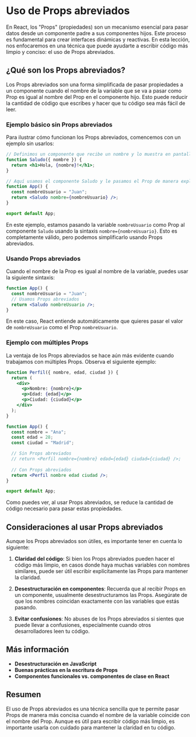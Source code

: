 # Uso de Props abreviados

En React, los "Props" (propiedades) son un mecanismo esencial para pasar datos desde un componente padre a sus componentes hijos. Este proceso es fundamental para crear interfaces dinámicas y reactivas. En esta lección, nos enfocaremos en una técnica que puede ayudarte a escribir código más limpio y conciso: el uso de Props abreviados.

## ¿Qué son los Props abreviados?

Los Props abreviados son una forma simplificada de pasar propiedades a un componente cuando el nombre de la variable que se va a pasar como Prop es igual al nombre del Prop en el componente hijo. Esto puede reducir la cantidad de código que escribes y hacer que tu código sea más fácil de leer.

### Ejemplo básico sin Props abreviados

Para ilustrar cómo funcionan los Props abreviados, comencemos con un ejemplo sin usarlos:

```jsx
// Definimos un componente que recibe un nombre y lo muestra en pantalla.
function Saludo({ nombre }) {
  return <h1>Hola, {nombre}!</h1>;
}

// Aquí usamos el componente Saludo y le pasamos el Prop de manera explícita.
function App() {
  const nombreUsuario = "Juan";
  return <Saludo nombre={nombreUsuario} />;
}

export default App;
```

En este ejemplo, estamos pasando la variable `nombreUsuario` como Prop al componente `Saludo` usando la sintaxis `nombre={nombreUsuario}`. Esto es completamente válido, pero podemos simplificarlo usando Props abreviados.

### Usando Props abreviados

Cuando el nombre de la Prop es igual al nombre de la variable, puedes usar la siguiente sintaxis:

```jsx
function App() {
  const nombreUsuario = "Juan";
  // Usamos Props abreviados
  return <Saludo nombreUsuario />;
}
```

En este caso, React entiende automáticamente que quieres pasar el valor de `nombreUsuario` como el Prop `nombreUsuario`.

### Ejemplo con múltiples Props

La ventaja de los Props abreviados se hace aún más evidente cuando trabajamos con múltiples Props. Observa el siguiente ejemplo:

```jsx
function Perfil({ nombre, edad, ciudad }) {
  return (
    <div>
      <p>Nombre: {nombre}</p>
      <p>Edad: {edad}</p>
      <p>Ciudad: {ciudad}</p>
    </div>
  );
}

function App() {
  const nombre = "Ana";
  const edad = 28;
  const ciudad = "Madrid";

  // Sin Props abreviados
  // return <Perfil nombre={nombre} edad={edad} ciudad={ciudad} />;
  
  // Con Props abreviados
  return <Perfil nombre edad ciudad />;
}

export default App;
```

Como puedes ver, al usar Props abreviados, se reduce la cantidad de código necesario para pasar estas propiedades.

## Consideraciones al usar Props abreviados

Aunque los Props abreviados son útiles, es importante tener en cuenta lo siguiente:

1. **Claridad del código**: Si bien los Props abreviados pueden hacer el código más limpio, en casos donde haya muchas variables con nombres similares, puede ser útil escribir explícitamente las Props para mantener la claridad.
  
2. **Desestructuración en componentes**: Recuerda que al recibir Props en un componente, usualmente desestructuramos las Props. Asegúrate de que los nombres coincidan exactamente con las variables que estás pasando.

3. **Evitar confusiones**: No abuses de los Props abreviados si sientes que puede llevar a confusiones, especialmente cuando otros desarrolladores leen tu código.

## Más información

- **Desestructuración en JavaScript**
- **Buenas prácticas en la escritura de Props**
- **Componentes funcionales vs. componentes de clase en React**
  
## Resumen

El uso de Props abreviados es una técnica sencilla que te permite pasar Props de manera más concisa cuando el nombre de la variable coincide con el nombre del Prop. Aunque es útil para escribir código más limpio, es importante usarla con cuidado para mantener la claridad en tu código.